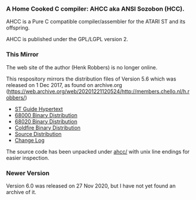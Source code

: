 
### A Home Cooked C compiler: AHCC aka ANSI Sozobon (HCC).

AHCC is a Pure C compatible compiler/assembler for the ATARI ST and its offspring.

AHCC is published under the GPL/LGPL version 2.

### This Mirror

The web site of the author (Henk Robbers) is no longer online.

This respository mirrors the distribution files of Version 5.6 which was released on 1 Dec 2017,
as found on archive.org (https://web.archive.org/web/20201221120524/http://members.chello.nl/h.robbers/)

- [ST Guide Hypertext](dist-version-5.6/ahcc-guide.zip)
- [68000 Binary Distribution](dist-version-5.6/ahcc-68000.zip)
- [68020 Binary Distribution](dist-version-5.6/ahcc-68020.zip)
- [Coldfire Binary Distribution](dist-version-5.6/ahcc-coldfire.zip)
- [Source Distribution](dist-version-5.6/ahcc-source.zip)
- [Change Log](dist-version-5.6/changelog.txt)

The source code has been unpacked under [ahcc/](ahcc/) with unix line endings for easier inspection.

### Newer Version

Version 6.0 was released on 27 Nov 2020, but I have not yet found an archive of it.
